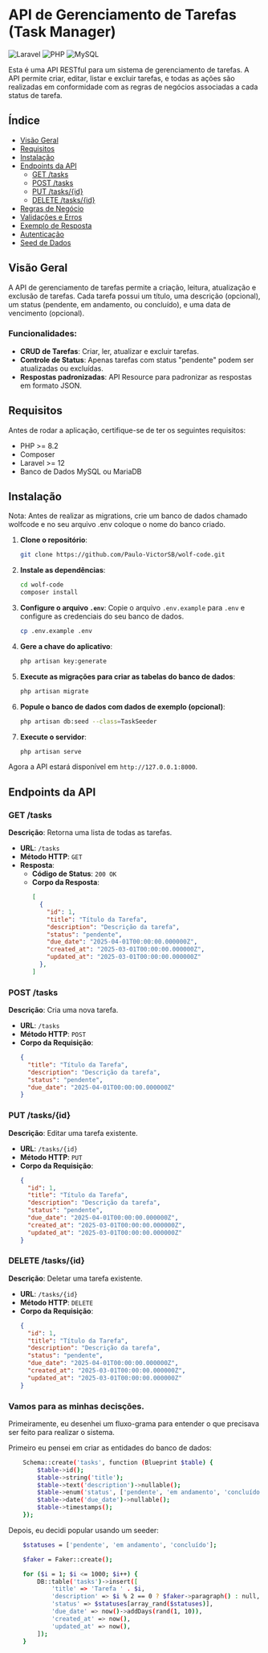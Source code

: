 # API de Gerenciamento de Tarefas (Task Manager)

![Laravel](https://img.shields.io/badge/Laravel-FF2D20?style=for-the-badge&logo=laravel&logoColor=white)
![PHP](https://img.shields.io/badge/PHP-777BB4?style=for-the-badge&logo=php&logoColor=white)
![MySQL](https://img.shields.io/badge/MySQL-005C84?style=for-the-badge&logo=mysql&logoColor=white)

Esta é uma API RESTful para um sistema de gerenciamento de tarefas. A API permite criar, editar, listar e excluir tarefas, e todas as ações são realizadas em conformidade com as regras de negócios associadas a cada status de tarefa.

## Índice

- [Visão Geral](#visão-geral)
- [Requisitos](#requisitos)
- [Instalação](#instalação)
- [Endpoints da API](#endpoints-da-api)
  - [GET /tasks](#get-task)
  - [POST /tasks](#post-task)
  - [PUT /tasks/{id}](#put-task-id)
  - [DELETE /tasks/{id}](#delete-task-id)
- [Regras de Negócio](#regras-de-negócio)
- [Validações e Erros](#validações-e-erros)
- [Exemplo de Resposta](#exemplo-de-resposta)
- [Autenticação](#autenticação)
- [Seed de Dados](#seed-de-dados)

## Visão Geral

A API de gerenciamento de tarefas permite a criação, leitura, atualização e exclusão de tarefas. Cada tarefa possui um título, uma descrição (opcional), um status (pendente, em andamento, ou concluído), e uma data de vencimento (opcional). 

### Funcionalidades:
- **CRUD de Tarefas**: Criar, ler, atualizar e excluir tarefas.
- **Controle de Status**: Apenas tarefas com status "pendente" podem ser atualizadas ou excluídas.
- **Respostas padronizadas**: API Resource para padronizar as respostas em formato JSON.

## Requisitos

Antes de rodar a aplicação, certifique-se de ter os seguintes requisitos:
- PHP >= 8.2
- Composer
- Laravel >= 12
- Banco de Dados MySQL ou MariaDB

## Instalação

Nota: Antes de realizar as migrations, crie um banco de dados chamado wolfcode e no seu arquivo .env coloque o nome do banco criado.

1. **Clone o repositório**:
    ```bash
    git clone https://github.com/Paulo-VictorSB/wolf-code.git
    ```

2. **Instale as dependências**:
    ```bash
    cd wolf-code
    composer install
    ```

3. **Configure o arquivo `.env`**:
    Copie o arquivo `.env.example` para `.env` e configure as credenciais do seu banco de dados.
    ```bash
    cp .env.example .env
    ```

4. **Gere a chave do aplicativo**:
    ```bash
    php artisan key:generate
    ```

5. **Execute as migrações para criar as tabelas do banco de dados**:
    ```bash
    php artisan migrate
    ```

6. **Popule o banco de dados com dados de exemplo (opcional)**:
    ```bash
    php artisan db:seed --class=TaskSeeder
    ```

7. **Execute o servidor**:
    ```bash
    php artisan serve
    ```

Agora a API estará disponível em `http://127.0.0.1:8000`.

## Endpoints da API

### GET /tasks

**Descrição**: Retorna uma lista de todas as tarefas.

- **URL**: `/tasks`
- **Método HTTP**: `GET`
- **Resposta**:
  - **Código de Status**: `200 OK`
  - **Corpo da Resposta**:
    ```json
    [
      {
        "id": 1,
        "title": "Título da Tarefa",
        "description": "Descrição da tarefa",
        "status": "pendente",
        "due_date": "2025-04-01T00:00:00.000000Z",
        "created_at": "2025-03-01T00:00:00.000000Z",
        "updated_at": "2025-03-01T00:00:00.000000Z"
      },
    ]
    ```

### POST /tasks

**Descrição**: Cria uma nova tarefa.

- **URL**: `/tasks`
- **Método HTTP**: `POST`
- **Corpo da Requisição**:
  ```json
  {
    "title": "Título da Tarefa",
    "description": "Descrição da tarefa",
    "status": "pendente", 
    "due_date": "2025-04-01T00:00:00.000000Z"
  }

### PUT /tasks/{id}

**Descrição**: Editar uma tarefa existente.

- **URL**: `/tasks/{id}`
- **Método HTTP**: `PUT`
- **Corpo da Requisição**:
  ```json
  {
    "id": 1,
    "title": "Título da Tarefa",
    "description": "Descrição da tarefa",
    "status": "pendente",
    "due_date": "2025-04-01T00:00:00.000000Z",
    "created_at": "2025-03-01T00:00:00.000000Z",
    "updated_at": "2025-03-01T00:00:00.000000Z"
  }

### DELETE /tasks/{id}

**Descrição**: Deletar uma tarefa existente.

- **URL**: `/tasks/{id}`
- **Método HTTP**: `DELETE`
- **Corpo da Requisição**:
  ```json
  {
    "id": 1,
    "title": "Título da Tarefa",
    "description": "Descrição da tarefa",
    "status": "pendente",
    "due_date": "2025-04-01T00:00:00.000000Z",
    "created_at": "2025-03-01T00:00:00.000000Z",
    "updated_at": "2025-03-01T00:00:00.000000Z"
  }

### Vamos para as minhas decisções.

Primeiramente, eu desenhei um fluxo-grama para entender o que precisava ser feito para realizar o sistema.

Primeiro eu pensei em criar as entidades do banco de dados:
```bash
    Schema::create('tasks', function (Blueprint $table) {
        $table->id(); 
        $table->string('title'); 
        $table->text('description')->nullable(); 
        $table->enum('status', ['pendente', 'em andamento', 'concluído'])->default('pendente'); 
        $table->date('due_date')->nullable(); 
        $table->timestamps();
    });
```

Depois, eu decidi popular usando um seeder:
```bash
    $statuses = ['pendente', 'em andamento', 'concluído'];

    $faker = Faker::create();

    for ($i = 1; $i <= 1000; $i++) {
        DB::table('tasks')->insert([
            'title' => 'Tarefa ' . $i,
            'description' => $i % 2 == 0 ? $faker->paragraph() : null,
            'status' => $statuses[array_rand($statuses)],
            'due_date' => now()->addDays(rand(1, 10)),
            'created_at' => now(),
            'updated_at' => now(),
        ]);
    }
```